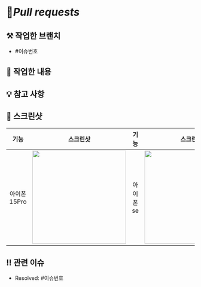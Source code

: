 # 🍎*Pull requests*

## ⚒️ **작업한 브랜치**
- #이슈번호

## 📝 **작업한 내용**
<!-- 작업한 내용을 적어주세요. -->

## 💡 참고 사항
<!-- 참고할 사항이 있다면 적어주세요. -->

## 📸 스크린샷
|기능|스크린샷|기능|스크린샷|기능|스크린샷|
|:--:|:--:|:--:|:--:|:--:|:--:|
|아이폰15Pro|<img src = "" width ="250">|아이폰se|<img src = "" width ="250">|아이폰se|<img src = "" width ="250">|


## ‼️ 관련 이슈
- Resolved: #이슈번호

